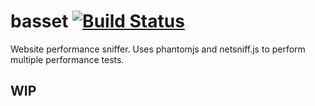 # basset [![Build Status](https://secure.travis-ci.org/fragphace/basset.png?branch=master)](http://travis-ci.org/fragphace/basset)

Website performance sniffer. 
Uses phantomjs and netsniff.js to perform multiple performance tests.

## WIP